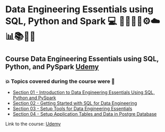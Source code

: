 # Data Engineering Essentials using SQL, Python and Spark 💻 👩🏻‍💻🤯⚙️☁️📊📚🎲🐍
## Course Data Engineering Essentials using SQL, Python, and PySpark [Udemy](https://www.udemy.com/course/data-engineering-essentials-sql-python-and-spark/)
### 💥 Topics covered during the course were 🚀
- [Section 01 - Introduction to Data Engineering Essentials Using SQL, Python and PySpark](https://github.com/romulovieira777/Data_Engineering_Essentials_Using_SQL_Python_and_Spark/tree/main/Section_01_Introduction_to_Data_Engineering_Essentials_Using_SQL_Python_and_Pyspark)
- [Section 02 - Getting Started with SQL for Data Engineering](https://github.com/romulovieira777/Data_Engineering_Essentials_Using_SQL_Python_and_Spark/tree/main/Section_02_Getting_Started_With_Sql_For_Data_Engineering)
- [Section 03 - Setup Tools for Data Engineering Essentials](https://github.com/romulovieira777/Data_Engineering_Essentials_Using_SQL_Python_and_Spark/tree/main/Section_03_Setup_Tools_For_Data_Engineering_Essentials)
- [Section 04 - Setup Application Tables and Data in Postgre Database]()

Link to the course: [Udemy](https://www.udemy.com/course/data-engineering-essentials-sql-python-and-spark/)
